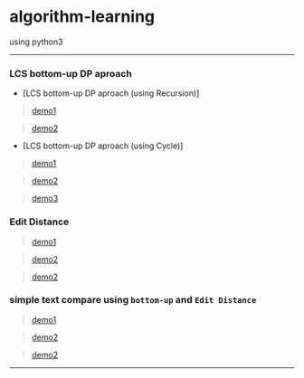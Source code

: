 # algorithm-learning
using python3

----------------------------
### LCS bottom-up DP aproach
* [LCS bottom-up DP aproach (using Recursion)] 
> [demo1](https://github.com/guanrongjia/algorithm-learning/blob/master/LCS%20bottom-up%20DP%20aproach/test1.1.py)

> [demo2](https://github.com/guanrongjia/algorithm-learning/blob/master/LCS%20bottom-up%20DP%20aproach/test2.1.py)


* [LCS bottom-up DP aproach (using Cycle)]
> [demo1](https://github.com/guanrongjia/algorithm-learning/blob/master/LCS%20bottom-up%20DP%20aproach/test1.2.py)

> [demo2](https://github.com/guanrongjia/algorithm-learning/blob/master/LCS%20bottom-up%20DP%20aproach/test2.2.py)

> [demo3](https://github.com/guanrongjia/algorithm-learning/blob/master/LCS%20bottom-up%20DP%20aproach/test3.2.py)


### Edit Distance
> [demo1](https://github.com/guanrongjia/algorithm-learning/blob/master/LCS%20bottom-up%20DP%20aproach/test1.3.py)

> [demo2](https://github.com/guanrongjia/algorithm-learning/blob/master/LCS%20bottom-up%20DP%20aproach/test2.3.py)

> [demo2](https://github.com/guanrongjia/algorithm-learning/blob/master/LCS%20bottom-up%20DP%20aproach/test3.3.py)

### simple text compare using `bottom-up` and `Edit Distance`
> [demo1](https://github.com/)

> [demo2](https://github.com/)

> [demo2](https://github.com/)
----------------------------

